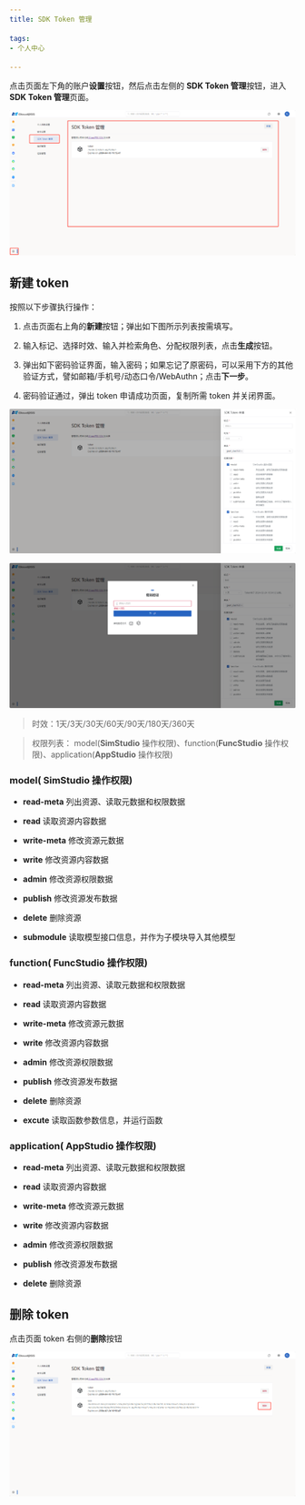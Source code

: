 ```yaml
---
title: SDK Token 管理

tags: 
- 个人中心

---
```


点击页面左下角的账户**设置**按钮，然后点击左侧的 **SDK Token 管理**按钮，进入 **SDK Token 管理**页面。

![sdk-token管理页面](./sdk-token.png "sdk-token管理页面")

## 新建 token 

按照以下步骤执行操作：

1. 点击页面右上角的**新建**按钮；弹出如下图所示列表按需填写。

2. 输入标记、选择时效、输入并检索角色、分配权限列表，点击**生成**按钮。
   
3. 弹出如下密码验证界面，输入密码；如果忘记了原密码，可以采用下方的其他验证方式，譬如邮箱/手机号/动态口令/WebAuthn；点击**下一步**。

4. 密码验证通过，弹出 token 申请成功页面，复制所需 token 并关闭界面。

![新建token](./新建token.png "新建token")

![密码验证](./密码验证.png "密码验证")

> 时效：1天/3天/30天/60天/90天/180天/360天

> 权限列表： model(**SimStudio** 操作权限)、function(**FuncStudio** 操作权限)、application(**AppStudio** 操作权限)

### model( SimStudio 操作权限)

+ **read-meta** 列出资源、读取元数据和权限数据

+ **read** 读取资源内容数据
  
+ **write-meta** 修改资源元数据
  
+ **write** 修改资源内容数据
  
+ **admin** 修改资源权限数据
  
+ **publish** 修改资源发布数据
  
+ **delete** 删除资源
  
+ **submodule** 读取模型接口信息，并作为子模块导入其他模型

### function( FuncStudio 操作权限)

+ **read-meta** 列出资源、读取元数据和权限数据

+ **read** 读取资源内容数据
  
+ **write-meta** 修改资源元数据
  
+ **write** 修改资源内容数据
  
+ **admin** 修改资源权限数据
  
+ **publish** 修改资源发布数据
  
+ **delete** 删除资源
  
+ **excute** 读取函数参数信息，并运行函数

### application( AppStudio 操作权限)

+ **read-meta** 列出资源、读取元数据和权限数据

+ **read** 读取资源内容数据
  
+ **write-meta** 修改资源元数据
  
+ **write** 修改资源内容数据
  
+ **admin** 修改资源权限数据
  
+ **publish** 修改资源发布数据
  
+ **delete** 删除资源

## 删除 token 

点击页面 token 右侧的**删除**按钮

![删除token](./删除token.png "删除token")